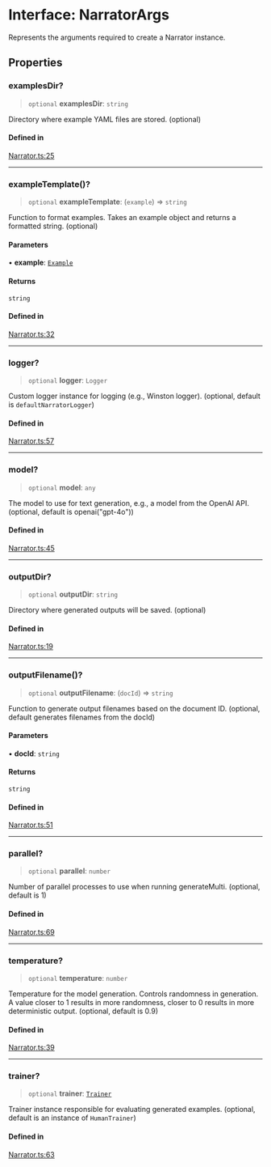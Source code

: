 # Interface: NarratorArgs

Represents the arguments required to create a Narrator instance.

## Properties

### examplesDir?

> `optional` **examplesDir**: `string`

Directory where example YAML files are stored.
(optional)

#### Defined in

[Narrator.ts:25](https://github.com/edspencer/narrator-ai/blob/a6eb3765f534f72fc19b7120983a9fa75cbc1995/packages/narrator-ai/src/Narrator.ts#L25)

***

### exampleTemplate()?

> `optional` **exampleTemplate**: (`example`) => `string`

Function to format examples.
Takes an example object and returns a formatted string.
(optional)

#### Parameters

• **example**: [`Example`](../type-aliases/Example.md)

#### Returns

`string`

#### Defined in

[Narrator.ts:32](https://github.com/edspencer/narrator-ai/blob/a6eb3765f534f72fc19b7120983a9fa75cbc1995/packages/narrator-ai/src/Narrator.ts#L32)

***

### logger?

> `optional` **logger**: `Logger`

Custom logger instance for logging (e.g., Winston logger).
(optional, default is `defaultNarratorLogger`)

#### Defined in

[Narrator.ts:57](https://github.com/edspencer/narrator-ai/blob/a6eb3765f534f72fc19b7120983a9fa75cbc1995/packages/narrator-ai/src/Narrator.ts#L57)

***

### model?

> `optional` **model**: `any`

The model to use for text generation, e.g., a model from the OpenAI API.
(optional, default is openai("gpt-4o"))

#### Defined in

[Narrator.ts:45](https://github.com/edspencer/narrator-ai/blob/a6eb3765f534f72fc19b7120983a9fa75cbc1995/packages/narrator-ai/src/Narrator.ts#L45)

***

### outputDir?

> `optional` **outputDir**: `string`

Directory where generated outputs will be saved.
(optional)

#### Defined in

[Narrator.ts:19](https://github.com/edspencer/narrator-ai/blob/a6eb3765f534f72fc19b7120983a9fa75cbc1995/packages/narrator-ai/src/Narrator.ts#L19)

***

### outputFilename()?

> `optional` **outputFilename**: (`docId`) => `string`

Function to generate output filenames based on the document ID.
(optional, default generates filenames from the docId)

#### Parameters

• **docId**: `string`

#### Returns

`string`

#### Defined in

[Narrator.ts:51](https://github.com/edspencer/narrator-ai/blob/a6eb3765f534f72fc19b7120983a9fa75cbc1995/packages/narrator-ai/src/Narrator.ts#L51)

***

### parallel?

> `optional` **parallel**: `number`

Number of parallel processes to use when running generateMulti.
(optional, default is 1)

#### Defined in

[Narrator.ts:69](https://github.com/edspencer/narrator-ai/blob/a6eb3765f534f72fc19b7120983a9fa75cbc1995/packages/narrator-ai/src/Narrator.ts#L69)

***

### temperature?

> `optional` **temperature**: `number`

Temperature for the model generation. Controls randomness in generation.
A value closer to 1 results in more randomness, closer to 0 results in more deterministic output.
(optional, default is 0.9)

#### Defined in

[Narrator.ts:39](https://github.com/edspencer/narrator-ai/blob/a6eb3765f534f72fc19b7120983a9fa75cbc1995/packages/narrator-ai/src/Narrator.ts#L39)

***

### trainer?

> `optional` **trainer**: [`Trainer`](Trainer.md)

Trainer instance responsible for evaluating generated examples.
(optional, default is an instance of `HumanTrainer`)

#### Defined in

[Narrator.ts:63](https://github.com/edspencer/narrator-ai/blob/a6eb3765f534f72fc19b7120983a9fa75cbc1995/packages/narrator-ai/src/Narrator.ts#L63)
